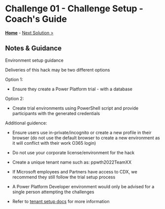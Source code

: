 # Challenge 01 - Challenge Setup - Coach's Guide 

**[Home](./README.md)** - [Next Solution >](./Solution-02.md)

## Notes & Guidance

Environment setup guidance

Deliveries of this hack may be two different options

Option 1:
- Ensure they create a Power Platform trial - with a database

Option 2:
- Create trial environments using PowerShell script and provide participants with the generated credentials

Additional guidence:
- Ensure users use in-private/incognito or create a new profile in their browser (do not use the default browser to create a new environment as it will conflict with their work O365 login)
- Do not use your corporate license/environment for the hack
- Create a unique tenant name such as: ppwth2022TeamXX

- If Microsoft employees and Partners have access to CDX, we recommend they still follow the trial setup process
- A Power Platform Developer environment would only be advised for a single person attempting the challenges

- Refer to [tenant setup docs](./Solutions/TenantSetup_Coach.pdf) for more information

